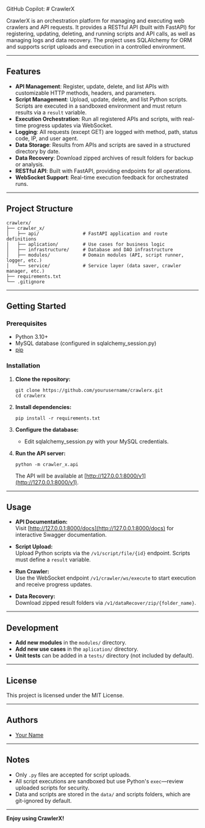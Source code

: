 GitHub Copilot: # CrawlerX

CrawlerX is an orchestration platform for managing and executing web crawlers and API requests. It provides a RESTful API (built with FastAPI) for registering, updating, deleting, and running scripts and API calls, as well as managing logs and data recovery. The project uses SQLAlchemy for ORM and supports script uploads and execution in a controlled environment.

---

## Features

- **API Management**: Register, update, delete, and list APIs with customizable HTTP methods, headers, and parameters.
- **Script Management**: Upload, update, delete, and list Python scripts. Scripts are executed in a sandboxed environment and must return results via a `result` variable.
- **Execution Orchestration**: Run all registered APIs and scripts, with real-time progress updates via WebSocket.
- **Logging**: All requests (except GET) are logged with method, path, status code, IP, and user agent.
- **Data Storage**: Results from APIs and scripts are saved in a structured directory by date.
- **Data Recovery**: Download zipped archives of result folders for backup or analysis.
- **RESTful API**: Built with FastAPI, providing endpoints for all operations.
- **WebSocket Support**: Real-time execution feedback for orchestrated runs.

---

## Project Structure

```
crawlerx/
├── crawler_x/
│   ├── api/                # FastAPI application and route definitions
│   ├── aplication/         # Use cases for business logic
│   ├── infrastructure/     # Database and DAO infrastructure
│   ├── modules/            # Domain modules (API, script runner, logger, etc.)
│   └── service/            # Service layer (data saver, crawler manager, etc.)
├── requirements.txt
└── .gitignore
```

---

## Getting Started

### Prerequisites

- Python 3.10+
- MySQL database (configured in sqlalchemy_session.py)
- [pip](https://pip.pypa.io/en/stable/)

### Installation

1. **Clone the repository:**
   ```
   git clone https://github.com/yourusername/crawlerx.git
   cd crawlerx
   ```

2. **Install dependencies:**
   ```
   pip install -r requirements.txt
   ```

3. **Configure the database:**
   - Edit sqlalchemy_session.py with your MySQL credentials.

4. **Run the API server:**
   ```
   python -m crawler_x.api
   ```
   The API will be available at [http://127.0.0.1:8000/v1](http://127.0.0.1:8000/v1).

---

## Usage

- **API Documentation:**  
  Visit [http://127.0.0.1:8000/docs](http://127.0.0.1:8000/docs) for interactive Swagger documentation.

- **Script Upload:**  
  Upload Python scripts via the `/v1/script/file/{id}` endpoint. Scripts must define a `result` variable.

- **Run Crawler:**  
  Use the WebSocket endpoint `/v1/crawler/ws/execute` to start execution and receive progress updates.

- **Data Recovery:**  
  Download zipped result folders via `/v1/dataRecover/zip/{folder_name}`.

---

## Development

- **Add new modules** in the `modules/` directory.
- **Add new use cases** in the `aplication/` directory.
- **Unit tests** can be added in a `tests/` directory (not included by default).

---

## License

This project is licensed under the MIT License.

---

## Authors

- [Your Name](https://github.com/nataferreiradev)

---

## Notes

- Only `.py` files are accepted for script uploads.
- All script executions are sandboxed but use Python's `exec`—review uploaded scripts for security.
- Data and scripts are stored in the `data/` and scripts folders, which are git-ignored by default.

---

**Enjoy using CrawlerX!**
